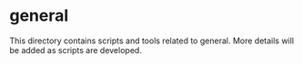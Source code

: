 # general

This directory contains scripts and tools related to general. More details will be added as scripts are developed.
